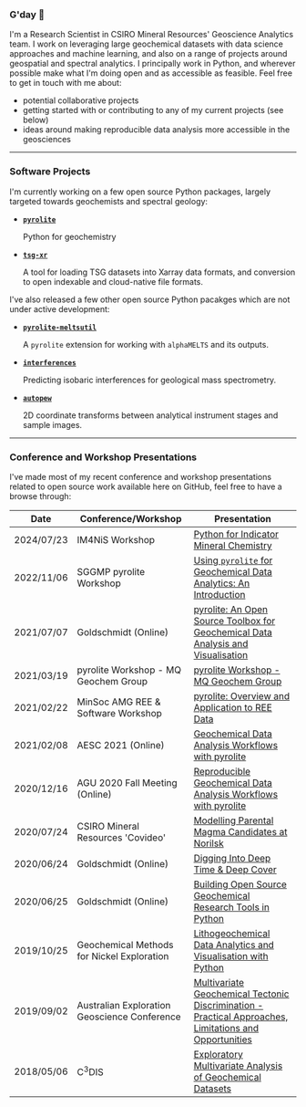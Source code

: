 ### G'day 👋

I'm a Research Scientist in CSIRO Mineral Resources' Geoscience Analytics team.
I work on leveraging large geochemical datasets with data science approaches and machine learning, and also on a range of projects around 
geospatial and spectral analytics. 
I principally work in Python, and wherever possible make what I'm doing open and as accessible as feasible. Feel free to get in touch with me about:
-   potential collaborative projects
-   getting started with or contributing to any of my current projects (see below)
-   ideas around making reproducible data analysis more accessible in the geosciences

-----

### Software Projects

I'm currently working on a few open source Python packages, largely targeted towards geochemists and spectral geology:

-   [**`pyrolite`**](https://github.com/morganjwilliams/pyrolite)

    Python for geochemistry

-   [**`tsg-xr`**](https://github.com/CSIRO-GeoscienceAnalytics/tsg-xr)

    A tool for loading TSG datasets into Xarray data formats, and conversion to open indexable and cloud-native file formats.

I've also released a few other open source Python pacakges which are not under active development:

-   [**`pyrolite-meltsutil`**](https://github.com/morganjwilliams/pyrolite-meltsutil)

    A `pyrolite` extension for working with `alphaMELTS` and its outputs.

-   [**`interferences`**](https://github.com/morganjwilliams/interferences)

    Predicting isobaric interferences for geological mass spectrometry.

-   [**`autopew`**](https://github.com/morganjwilliams/autopew)

    2D coordinate transforms between analytical instrument stages and sample images.

-------

### Conference and Workshop Presentations

I've made most of my recent conference and workshop presentations related to open source work available here on GitHub, feel free to have a browse through:

| Date       | Conference/Workshop                          | Presentation                                                                                                                                          |
| ---------- | -------------------------------------------- | ----------------------------------------------------------------------------------------------------------------------------------------------------- |
| 2024/07/23 | IM4NiS Workshop                              | [Python for Indicator Mineral Chemistry](https://github.com/morganjwilliams/202407-im4nis-workshop)                                                   |
| 2022/11/06 | SGGMP pyrolite Workshop                      | [Using `pyrolite` for Geochemical Data Analytics: An Introduction](https://github.com/morganjwilliams/202111-SGGMP-pyrolite-workshop)                 |
| 2021/07/07 | Goldschmidt (Online)                         | [pyrolite: An Open Source Toolbox for Geochemical Data Analysis and Visualisation](https://github.com/morganjwilliams/gs2021-pyrolite)                |
| 2021/03/19 | pyrolite Workshop - MQ Geochem Group         | [pyrolite Workshop - MQ Geochem Group](https://github.com/morganjwilliams/202103-MQ-pyrolite-workshop)                                                |
| 2021/02/22 | MinSoc AMG REE & Software Workshop           | [pyrolite: Overview and Application to REE Data](https://github.com/morganjwilliams/202102-minsoc-REE-workshop)                                       |
| 2021/02/08 | AESC 2021 (Online)                           | [Geochemical Data Analysis Workflows with pyrolite](https://github.com/morganjwilliams/aesc2021-pyrolite-workflows)                                   |
| 2020/12/16 | AGU 2020 Fall Meeting (Online)               | [Reproducible Geochemical Data Analysis Workflows with pyrolite](https://github.com/morganjwilliams/agu2020-geochem-data-workflows)                   |
| 2020/07/24 | CSIRO Mineral Resources 'Covideo'            | [Modelling Parental Magma Candidates at Norilsk](https://github.com/morganjwilliams/covideo_norilsk_melts)                                            |
| 2020/06/24 | Goldschmidt (Online)                         | [Digging Into Deep Time & Deep Cover](https://github.com/morganjwilliams/gs2020-diggingdeeper)                                                        |
| 2020/06/25 | Goldschmidt (Online)                         | [Building Open Source Geochemical Research Tools in Python](https://github.com/morganjwilliams/gs2020-python4geochem)                                 |
| 2019/10/25 | Geochemical Methods for Nickel Exploration   | [Lithogeochemical Data Analytics and Visualisation with Python](https://github.com/morganjwilliams/geochem4nickel)                                    |
| 2019/09/02 | Australian Exploration Geoscience Conference | [Multivariate Geochemical Tectonic Discrimination - Practical Approaches, Limitations and Opportunities](https://github.com/morganjwilliams/aegc2019) |
| 2018/05/06 | C<sup>3</sup>DIS                             | [Exploratory Multivariate Analysis of Geochemical Datasets](https://github.com/morganjwilliams/exploratory-geochemistry)                              |
